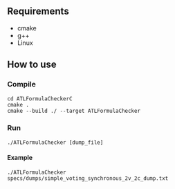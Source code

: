## Requirements

- cmake
- g++
- Linux

## How to use

### Compile
```
cd ATLFormulaCheckerC
cmake .
cmake --build ./ --target ATLFormulaChecker
```
### Run
```
./ATLFormulaChecker [dump_file]
```
#### Example
```
./ATLFormulaChecker specs/dumps/simple_voting_synchronous_2v_2c_dump.txt
```